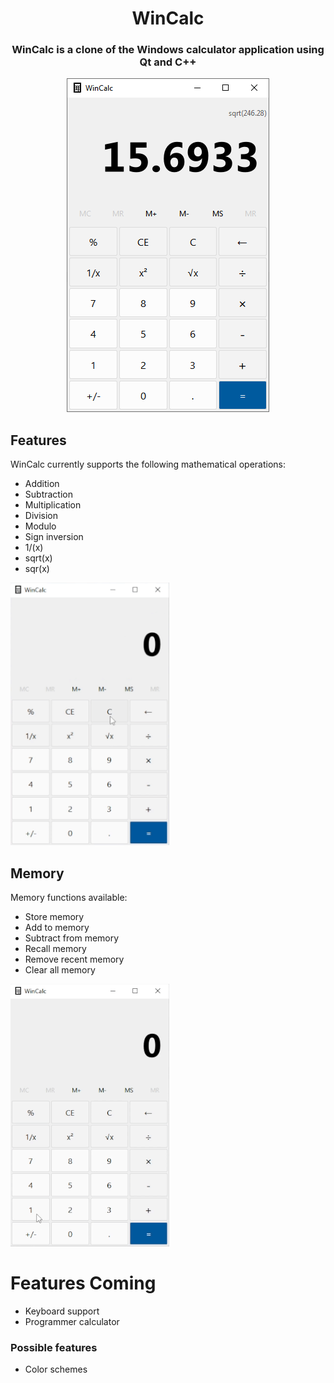 <h1 align = "center">WinCalc</h1>
<h3 align="center">WinCalc is a clone of the Windows calculator application using Qt and C++</h3>

<p align="center">
 <img src="git_assets/demo.png" alt="Demo image">
</p>

<div>
<h2>Features</h2>
 <p>WinCalc currently supports the following mathematical operations:</p>
  <ul>
   <li>Addition</li>
   <li>Subtraction</li>
   <li>Multiplication</li>
   <li>Division</li>
   <li>Modulo</li>
   <li>Sign inversion</li>
   <li>1/(x)</li>
   <li>sqrt(x)</li>
   <li>sqr(x)</li>
  </ul>
 <img src="git_assets/demo_calc.gif" alt="Calculation demo gif" width="254" height="420">
</div>

<div>
<h2>Memory</h2>
 <p>Memory functions available:</p>
  <ul>
   <li>Store memory</li>
   <li>Add to memory</li>
   <li>Subtract from memory</li>
   <li>Recall memory</li>
   <li>Remove recent memory</li>
   <li>Clear all memory</li>
  </ul>
 <img src="git_assets/demo_mem.gif" alt="Memory demo gif" width="254" height="420">
</div>

# Features Coming
<ul>
 <li>Keyboard support</li>
 <li>Programmer calculator</li>
</ul>

### Possible features
<ul>
 <li>Color schemes</li>
</ul>

